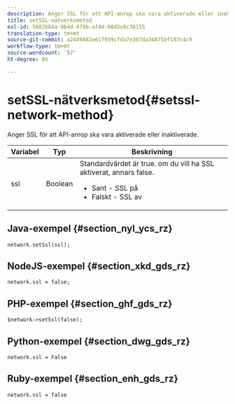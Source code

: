 ```yaml
---
description: Anger SSL för att API-anrop ska vara aktiverade eller inaktiverade.
title: setSSL-nätverksmetod
exl-id: 5682b84a-0b4d-479b-af40-60d2c6c38155
translation-type: tm+mt
source-git-commit: a2449482e617939cfda7e367da34875bf187c4c9
workflow-type: tm+mt
source-wordcount: '57'
ht-degree: 0%

---
```


# setSSL-nätverksmetod{#setssl-network-method}

Anger SSL för att API-anrop ska vara aktiverade eller inaktiverade.

| Variabel | Typ | Beskrivning |
|--- |--- |--- |
| ssl | Boolean | Standardvärdet är true. om du vill ha SSL aktiverat, annars false. <br><ul><li>Sant - SSL på </li><li>Falskt - SSL av</li></ul> |

## Java-exempel {#section_nyl_ycs_rz}

```
network.setSsl(ssl); 
```

## NodeJS-exempel {#section_xkd_gds_rz}

```
network.ssl = false; 
```

## PHP-exempel {#section_ghf_gds_rz}

```
$network->setSsl(false); 
```

## Python-exempel {#section_dwg_gds_rz}

```
network.ssl = False 
```

## Ruby-exempel {#section_enh_gds_rz}

```
network.ssl = false 
```
